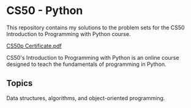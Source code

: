 # CS50 - Python

This repository contains my solutions to the problem sets for the CS50 Introduction to Programming with Python course.

[CS50p Certificate.pdf](https://github.com/user-attachments/files/18052217/CS50p.Certificate.pdf)

CS50's Introduction to Programming with Python is an online course designed to teach the fundamentals of programming in Python. 


## Topics 
Data structures, algorithms, and object-oriented programming.
